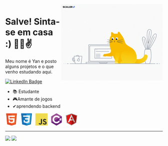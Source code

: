 <img src ="gatinho.gif" width= "325px" align="right">


# Salve! Sinta-se em casa :) 🐱‍👤✌
Meu nome é Yan e posto alguns projetos e o que venho estudando aqui.

<div id="badges">
  <a href = "https://www.linkedin.com/public-profile/settings?trk=d_flagship3_profile_self_view_public_profile">
    <img src="https://img.shields.io/badge/LinkedIn-blue?style=for-the-badge&logo=linkedin&logoColor=white" alt="LinkedIn Badge"/>
  </a>
</div>

- 📚 Estudante
- 🎮Amante de jogos
- ✔aprendendo backend 

<div>
  <img src="https://github.com/devicons/devicon/blob/master/icons/html5/html5-original.svg" title="HTML5" alt="HTML" width="40" height="40"/>&nbsp;
  <img src="https://github.com/devicons/devicon/blob/master/icons/css3/css3-original.svg" title="Css3" alt="Css3" L" width="40" height="40"/>&nbsp;
  <img src="https://github.com/devicons/devicon/blob/master/icons/javascript/javascript-original.svg" title="JavaScript" alt="JavaScript" width="40" height="40"/>&nbsp;
  <img src="https://github.com/devicons/devicon/blob/master/icons/csharp/csharp-original.svg" title="C#" alt="C#" width="40" height="40"/>&nbsp;
  <img src="https://github.com/devicons/devicon/blob/master/icons/angularjs/angularjs-original.svg" title="C#" alt="C#" width="40" height="40"/>&nbsp;
 </div>  
 
 ---
 
 <div align = "left">
<img height = "200em" src="https://github-readme-stats.vercel.app/api/top-langs/?username=YaannAugusto&show_icons=true&theme=bear&count_private=true"/>
<img height = "200em" src="https://github-readme-stats.vercel.app/api?username=YaannAugusto&show_icons=true&show_icons=true&theme=bear&count_private=true" />
</div>
 
 
 

